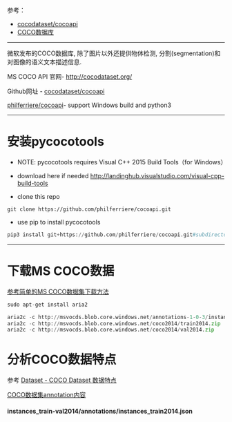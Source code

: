 参考：

- [cocodataset/cocoapi](https://github.com/cocodataset/cocoapi)
- [COCO数据库](http://blog.csdn.net/happyhorizion/article/details/77894205)


----------
微软发布的COCO数据库, 除了图片以外还提供物体检测, 分割(segmentation)和对图像的语义文本描述信息. 

MS COCO API 官网- http://cocodataset.org/ 

Github网址 - [cocodataset/cocoapi](https://github.com/cocodataset/cocoapi)

[philferriere/cocoapi](https://github.com/philferriere/cocoapi)- support Windows build and python3


----------
# 安装pycocotools

- NOTE: pycocotools requires Visual C++ 2015 Build Tools（for Windows）
- download here if needed http://landinghub.visualstudio.com/visual-cpp-build-tools

- clone this repo

```
git clone https://github.com/philferriere/cocoapi.git
```
- use pip to install pycocotools

```python
pip3 install git+https://github.com/philferriere/cocoapi.git#subdirectory=PythonAPI
```

----------
# 下载MS COCO数据
[参考简单的MS COCO数据集下载方法](http://blog.csdn.net/qq_33000225/article/details/78831102)

```python
sudo apt-get install aria2

aria2c -c http://msvocds.blob.core.windows.net/annotations-1-0-3/instances_train-val2014.zip 
aria2c -c http://msvocds.blob.core.windows.net/coco2014/train2014.zip 
aria2c -c http://msvocds.blob.core.windows.net/coco2014/val2014.zip 
```
# 分析COCO数据特点
参考 [Dataset - COCO Dataset 数据特点](http://blog.csdn.net/zziahgf/article/details/72819043)

[COCO数据集annotation内容](http://blog.csdn.net/qq_30401249/article/details/72636414)

#### instances_train-val2014/annotations/instances_train2014.json



